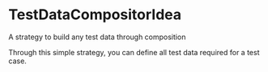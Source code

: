 # TestDataCompositorIdea
A strategy to build any test data through composition

Through this simple strategy, you can define all test data required for a test case.
